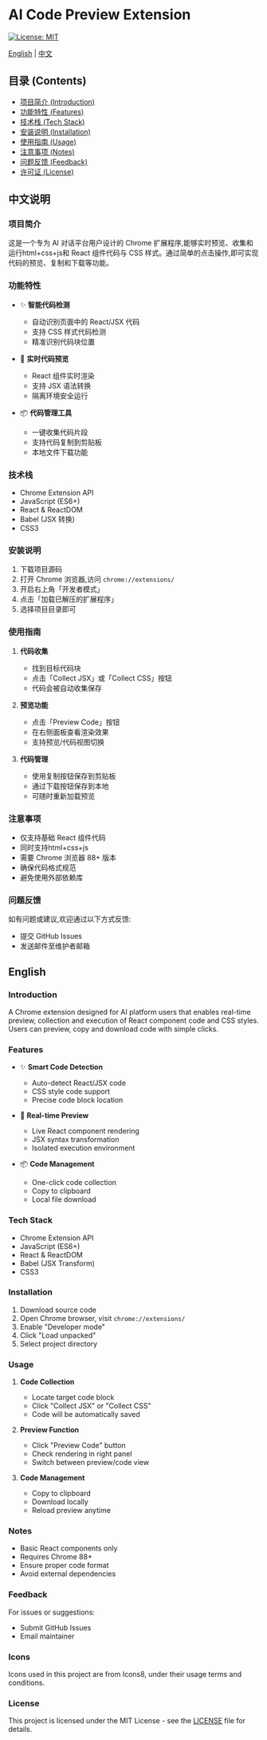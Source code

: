 # AI Code Preview Extension

[![License: MIT](https://img.shields.io/badge/License-MIT-yellow.svg)](https://opensource.org/licenses/MIT)

[English](#english) | [中文](#chinese)

## 目录 (Contents)

- [项目简介 (Introduction)](#项目简介-introduction)
- [功能特性 (Features)](#功能特性-features)
- [技术栈 (Tech Stack)](#技术栈-tech-stack) 
- [安装说明 (Installation)](#安装说明-installation)
- [使用指南 (Usage)](#使用指南-usage)
- [注意事项 (Notes)](#注意事项-notes)
- [问题反馈 (Feedback)](#问题反馈-feedback)
- [许可证 (License)](#许可证-license)

<h2 id="chinese">中文说明</h2>

### 项目简介

这是一个专为 AI 对话平台用户设计的 Chrome 扩展程序,能够实时预览、收集和运行html+css+js和 React 组件代码与 CSS 样式。通过简单的点击操作,即可实现代码的预览、复制和下载等功能。

### 功能特性

- ✨ **智能代码检测**
  - 自动识别页面中的 React/JSX 代码
  - 支持 CSS 样式代码检测
  - 精准识别代码块位置

- 🔄 **实时代码预览**
  - React 组件实时渲染
  - 支持 JSX 语法转换
  - 隔离环境安全运行

- 📦 **代码管理工具**
  - 一键收集代码片段
  - 支持代码复制到剪贴板
  - 本地文件下载功能

### 技术栈

- Chrome Extension API
- JavaScript (ES6+)
- React & ReactDOM
- Babel (JSX 转换)
- CSS3

### 安装说明

1. 下载项目源码
2. 打开 Chrome 浏览器,访问 `chrome://extensions/`
3. 开启右上角「开发者模式」
4. 点击「加载已解压的扩展程序」
5. 选择项目目录即可

### 使用指南

1. **代码收集**
   - 找到目标代码块
   - 点击「Collect JSX」或「Collect CSS」按钮
   - 代码会被自动收集保存

2. **预览功能**
   - 点击「Preview Code」按钮
   - 在右侧面板查看渲染效果
   - 支持预览/代码视图切换

3. **代码管理**
   - 使用复制按钮保存到剪贴板
   - 通过下载按钮保存到本地
   - 可随时重新加载预览

### 注意事项

- 仅支持基础 React 组件代码
- 同时支持html+css+js
- 需要 Chrome 浏览器 88+ 版本
- 确保代码格式规范
- 避免使用外部依赖库

### 问题反馈

如有问题或建议,欢迎通过以下方式反馈:
- 提交 GitHub Issues
- 发送邮件至维护者邮箱

<h2 id="english">English</h2>

### Introduction

A Chrome extension designed for AI platform users that enables real-time preview, collection and execution of React component code and CSS styles. Users can preview, copy and download code with simple clicks.

### Features

- ✨ **Smart Code Detection**
  - Auto-detect React/JSX code
  - CSS style code support
  - Precise code block location

- 🔄 **Real-time Preview**
  - Live React component rendering
  - JSX syntax transformation
  - Isolated execution environment

- 📦 **Code Management**
  - One-click code collection
  - Copy to clipboard
  - Local file download

### Tech Stack

- Chrome Extension API
- JavaScript (ES6+)
- React & ReactDOM
- Babel (JSX Transform)
- CSS3

### Installation

1. Download source code
2. Open Chrome browser, visit `chrome://extensions/`
3. Enable "Developer mode"
4. Click "Load unpacked"
5. Select project directory

### Usage

1. **Code Collection**
   - Locate target code block
   - Click "Collect JSX" or "Collect CSS"
   - Code will be automatically saved

2. **Preview Function**
   - Click "Preview Code" button
   - Check rendering in right panel
   - Switch between preview/code view

3. **Code Management**
   - Copy to clipboard
   - Download locally
   - Reload preview anytime

### Notes

- Basic React components only
- Requires Chrome 88+
- Ensure proper code format
- Avoid external dependencies

### Feedback

For issues or suggestions:
- Submit GitHub Issues
- Email maintainer

### Icons
Icons used in this project are from Icons8, under their usage terms and conditions.

### License

This project is licensed under the MIT License - see the [LICENSE](LICENSE) file for details.